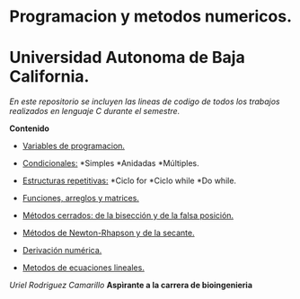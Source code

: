 # Programacion y metodos numericos. 
# Universidad Autonoma de Baja California. 

_En este repositorio se incluyen las lineas de codigo de todos los trabajos realizados en lenguaje C durante el semestre._

**Contenido**

* [Variables de programacion.](https://github.com/Popoki25/P_PyMN-2020/tree/main/practica%201.%20Variables%20de%20programaci%C3%B3n%20en%20c)

* [Condicionales:](https://github.com/Popoki25/P_PyMN-2020/tree/main/practica%202.%20Condicionales)
*Simples *Anidadas *Múltiples.

* [Estructuras repetitivas:](https://github.com/Popoki25/P_PyMN-2020/tree/main/practica%203.%20Estructuras%20repetitivas)
*Ciclo for	*Ciclo while *Do while. 

* [Funciones, arreglos y matrices.](https://github.com/Popoki25/P_PyMN-2020/tree/main/practica%204.%20Funciones%2C%20arreglos%20y%20matrices) 

* [Métodos cerrados: de la bisección y de la falsa posición.](https://github.com/Popoki25/P_PyMN-2020/tree/main/practica%205.%20Metodos%20cerrados%20de%20la%20bisecci%C3%B3n%20y%20de%20la%20falsa%20posici%C3%B3n)

* [Métodos de Newton-Rhapson y de la secante.](https://github.com/Popoki25/P_PyMN-2020/tree/main/practica%206.%20M%C3%A9todos%20de%20Newton-Rhapson%20y%20de%20la%20secante) 

* [Derivación numérica.](https://github.com/Popoki25/P_PyMN-2020/tree/main/practica%2010.%20Derivaci%C3%B3n%20num%C3%A9rica)

* [Metodos de ecuaciones lineales.](https://github.com/Popoki25/P_PyMN-2020/tree/main/practica%2011.%20Solucion%20de%20sistemas%20de%20ecuaciones)


_Uriel Rodriguez Camarillo_
**Aspìrante a la carrera de bioingenieria**
